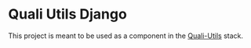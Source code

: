 # Quali Utils Django
This project is meant to be used as a component in the [Quali-Utils](https://github.com/arueth/Quali-Utils) stack.
